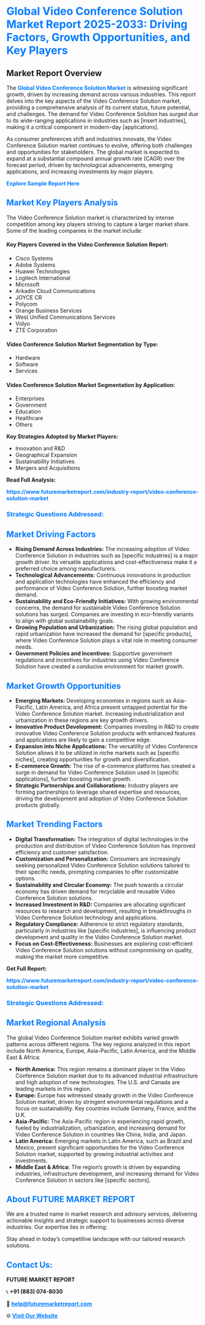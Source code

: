 <h1 style="color: #007BFF;">Global Video Conference Solution Market Report 2025-2033: Driving Factors, Growth Opportunities, and Key Players</h1>

<section id="overview">
<h2>Market Report Overview</h2>
<p>The <a href="https://www.futuremarketreport.com/industry-report/video-conference-solution-market" style="color: #007BFF; text-decoration: none;"><strong>Global Video Conference Solution Market</strong></a> is witnessing significant growth, driven by increasing demand across various industries. This report delves into the key aspects of the Video Conference Solution market, providing a comprehensive analysis of its current status, future potential, and challenges. The demand for Video Conference Solution has surged due to its wide-ranging applications in industries such as [insert industries], making it a critical component in modern-day [applications].</p>
<p>As consumer preferences shift and industries innovate, the Video Conference Solution market continues to evolve, offering both challenges and opportunities for stakeholders. The global market is expected to expand at a substantial compound annual growth rate (CAGR) over the forecast period, driven by technological advancements, emerging applications, and increasing investments by major players.</p>
</section>

<section id="overview">
<p><a href="https://www.futuremarketreport.com/request-sample/reportId=52006" style="color: #007BFF; text-decoration: none;"><strong>Explore Sample Report Here</strong></a></p>
</section>

<section id="key-players">
<h2 style="color: #007BFF;">Market Key Players Analysis</h2>
<p>The Video Conference Solution market is characterized by intense competition among key players striving to capture a larger market share. Some of the leading companies in the market include:</p>
<h4>Key Players Covered in the Video Conference Solution Report:</h4>
<ul><li>Cisco Systems</li><li>Adobe Systems</li><li>Huawei Technologies</li><li>Logitech International</li><li>Microsoft</li><li>Arkadin Cloud Communications</li><li>JOYCE CR</li><li>Polycom</li><li>Orange Business Services</li><li>West Unified Communications Services</li><li>Vidyo</li><li>ZTE Corporation</li></ul>
<h4>Video Conference Solution Market Segmentation by Type:</h4>
<ul><li>Hardware</li><li>Software</li><li>Services</li></ul>

<h4>Video Conference Solution Market Segmentation by Application:</h4>
<ul><li>Enterprises</li><li>Government</li><li>Education</li><li>Healthcare</li><li>Others</li></ul>
<p><strong>Key Strategies Adopted by Market Players:</strong></p>
<ul>
<li>Innovation and R&D</li>
<li>Geographical Expansion</li>
<li>Sustainability Initiatives</li>
<li>Mergers and Acquisitions</li>
</ul>
</section>

<section>
<p><strong>Read Full Analysis: </strong></p><a href="https://www.futuremarketreport.com/industry-report/video-conference-solution-market" style="color: #007BFF; text-decoration: none;"><strong>https://www.futuremarketreport.com/industry-report/video-conference-solution-market</strong></a>
<h3 style="color: #007BFF;">Strategic Questions Addressed:</h3>
</section>

<section id="driving-factors">
<h2 style="color: #007BFF;">Market Driving Factors</h2>
<ul>
<li><strong>Rising Demand Across Industries:</strong> The increasing adoption of Video Conference Solution in industries such as [specific industries] is a major growth driver. Its versatile applications and cost-effectiveness make it a preferred choice among manufacturers.</li>
<li><strong>Technological Advancements:</strong> Continuous innovations in production and application technologies have enhanced the efficiency and performance of Video Conference Solution, further boosting market demand.</li>
<li><strong>Sustainability and Eco-Friendly Initiatives:</strong> With growing environmental concerns, the demand for sustainable Video Conference Solution solutions has surged. Companies are investing in eco-friendly variants to align with global sustainability goals.</li>
<li><strong>Growing Population and Urbanization:</strong> The rising global population and rapid urbanization have increased the demand for [specific products], where Video Conference Solution plays a vital role in meeting consumer needs.</li>
<li><strong>Government Policies and Incentives:</strong> Supportive government regulations and incentives for industries using Video Conference Solution have created a conducive environment for market growth.</li>
</ul>
</section>

<section id="growth-opportunities">
<h2 style="color: #007BFF;">Market Growth Opportunities</h2>
<ul>
<li><strong>Emerging Markets:</strong> Developing economies in regions such as Asia-Pacific, Latin America, and Africa present untapped potential for the Video Conference Solution market. Increasing industrialization and urbanization in these regions are key growth drivers.</li>
<li><strong>Innovative Product Development:</strong> Companies investing in R&D to create innovative Video Conference Solution products with enhanced features and applications are likely to gain a competitive edge.</li>
<li><strong>Expansion into Niche Applications:</strong> The versatility of Video Conference Solution allows it to be utilized in niche markets such as [specific niches], creating opportunities for growth and diversification.</li>
<li><strong>E-commerce Growth:</strong> The rise of e-commerce platforms has created a surge in demand for Video Conference Solution used in [specific applications], further boosting market growth.</li>
<li><strong>Strategic Partnerships and Collaborations:</strong> Industry players are forming partnerships to leverage shared expertise and resources, driving the development and adoption of Video Conference Solution products globally.</li>
</ul>
</section>

<section id="trending-factors">
<h2 style="color: #007BFF;">Market Trending Factors</h2>
<ul>
<li><strong>Digital Transformation:</strong> The integration of digital technologies in the production and distribution of Video Conference Solution has improved efficiency and customer satisfaction.</li>
<li><strong>Customization and Personalization:</strong> Consumers are increasingly seeking personalized Video Conference Solution solutions tailored to their specific needs, prompting companies to offer customizable options.</li>
<li><strong>Sustainability and Circular Economy:</strong> The push towards a circular economy has driven demand for recyclable and reusable Video Conference Solution solutions.</li>
<li><strong>Increased Investment in R&D:</strong> Companies are allocating significant resources to research and development, resulting in breakthroughs in Video Conference Solution technology and applications.</li>
<li><strong>Regulatory Compliance:</strong> Adherence to strict regulatory standards, particularly in industries like [specific industries], is influencing product development and quality in the Video Conference Solution market.</li>
<li><strong>Focus on Cost-Effectiveness:</strong> Businesses are exploring cost-efficient Video Conference Solution solutions without compromising on quality, making the market more competitive.</li>
</ul>
</section>

<section>
<p><strong>Get Full Report: </strong></p><a href="https://www.futuremarketreport.com/industry-report/video-conference-solution-market" style="color: #007BFF; text-decoration: none;"><strong>https://www.futuremarketreport.com/industry-report/video-conference-solution-market</strong></a>
<h3 style="color: #007BFF;">Strategic Questions Addressed:</h3>
</section>


<section id="regional-analysis">
<h2 style="color: #007BFF;">Market Regional Analysis</h2>
<p>The global Video Conference Solution market exhibits varied growth patterns across different regions. The key regions analyzed in this report include North America, Europe, Asia-Pacific, Latin America, and the Middle East & Africa:</p>
<ul>
<li><strong>North America:</strong> This region remains a dominant player in the Video Conference Solution market due to its advanced industrial infrastructure and high adoption of new technologies. The U.S. and Canada are leading markets in this region.</li>
<li><strong>Europe:</strong> Europe has witnessed steady growth in the Video Conference Solution market, driven by stringent environmental regulations and a focus on sustainability. Key countries include Germany, France, and the U.K.</li>
<li><strong>Asia-Pacific:</strong> The Asia-Pacific region is experiencing rapid growth, fueled by industrialization, urbanization, and increasing demand for Video Conference Solution in countries like China, India, and Japan.</li>
<li><strong>Latin America:</strong> Emerging markets in Latin America, such as Brazil and Mexico, present significant opportunities for the Video Conference Solution market, supported by growing industrial activities and investments.</li>
<li><strong>Middle East & Africa:</strong> The region’s growth is driven by expanding industries, infrastructure development, and increasing demand for Video Conference Solution in sectors like [specific sectors].</li>
</ul>
</section>

<footer>
<h2 style="color: #007BFF;">About FUTURE MARKET REPORT</h2>
<p>We are a trusted name in market research and advisory services, delivering actionable insights and strategic support to businesses across diverse industries. Our expertise lies in offering:</p>

<p>Stay ahead in today’s competitive landscape with our tailored research solutions.</p>

<h2 style="color: #007BFF;">Contact Us:</h2>
<p><strong>FUTURE MARKET REPORT</strong></p>
<p>📞 <strong>+91 (883) 074-8030</strong></p>
<p>📧 <strong><a href="mailto:help@futuremarketreport.com" style="color: #007BFF;">help@futuremarketreport.com</a></strong></p>
<p>🌐 <strong><a href="https://www.futuremarketreport.com/" style="color: #007BFF;">Visit Our Website</a></strong></p>
</footer>